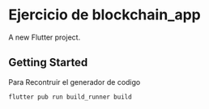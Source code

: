 # Ejercicio de blockchain_app

A new Flutter project.

## Getting Started

Para Recontruir el generador de codigo 
```
flutter pub run build_runner build
```
